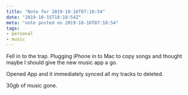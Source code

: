 ```yaml
---
title: "Note for 2019-10-16T07:18:54"
date: "2019-10-15T18:18:54Z"
meta: "note posted on 2019-10-16T07:18:54"
tags:
- personal
- music
---
```

Fell in to the trap. Plugging iPhone in to Mac to copy songs and thought maybe I should give the new music app a go.

Opened App and it immediately synced all my tracks to deleted.

30gb of music gone.

